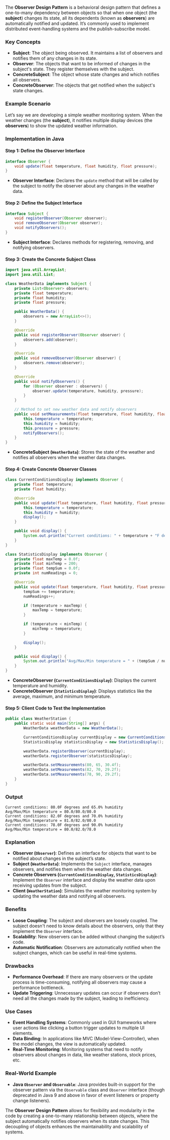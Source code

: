 The **Observer Design Pattern** is a behavioral design pattern that defines a one-to-many dependency between objects so that when one object (the **subject**) changes its state, all its dependents (known as **observers**) are automatically notified and updated. It’s commonly used to implement distributed event-handling systems and the publish-subscribe model.

### Key Concepts

- **Subject**: The object being observed. It maintains a list of observers and notifies them of any changes in its state.
- **Observer**: The objects that want to be informed of changes in the subject's state. They register themselves with the subject.
- **ConcreteSubject**: The object whose state changes and which notifies all observers.
- **ConcreteObserver**: The objects that get notified when the subject's state changes.

### Example Scenario

Let’s say we are developing a simple weather monitoring system. When the weather changes (the **subject**), it notifies multiple display devices (the **observers**) to show the updated weather information.

### Implementation in Java

#### Step 1: Define the Observer Interface

```java
interface Observer {
    void update(float temperature, float humidity, float pressure);
}
```

- **Observer Interface**: Declares the `update` method that will be called by the subject to notify the observer about any changes in the weather data.

#### Step 2: Define the Subject Interface

```java
interface Subject {
    void registerObserver(Observer observer);
    void removeObserver(Observer observer);
    void notifyObservers();
}
```

- **Subject Interface**: Declares methods for registering, removing, and notifying observers.

#### Step 3: Create the Concrete Subject Class

```java
import java.util.ArrayList;
import java.util.List;

class WeatherData implements Subject {
    private List<Observer> observers;
    private float temperature;
    private float humidity;
    private float pressure;

    public WeatherData() {
        observers = new ArrayList<>();
    }

    @Override
    public void registerObserver(Observer observer) {
        observers.add(observer);
    }

    @Override
    public void removeObserver(Observer observer) {
        observers.remove(observer);
    }

    @Override
    public void notifyObservers() {
        for (Observer observer : observers) {
            observer.update(temperature, humidity, pressure);
        }
    }

    // Method to set new weather data and notify observers
    public void setMeasurements(float temperature, float humidity, float pressure) {
        this.temperature = temperature;
        this.humidity = humidity;
        this.pressure = pressure;
        notifyObservers();
    }
}
```

- **ConcreteSubject (`WeatherData`)**: Stores the state of the weather and notifies all observers when the weather data changes.

#### Step 4: Create Concrete Observer Classes

```java
class CurrentConditionsDisplay implements Observer {
    private float temperature;
    private float humidity;

    @Override
    public void update(float temperature, float humidity, float pressure) {
        this.temperature = temperature;
        this.humidity = humidity;
        display();
    }

    public void display() {
        System.out.println("Current conditions: " + temperature + "F degrees and " + humidity + "% humidity");
    }
}

class StatisticsDisplay implements Observer {
    private float maxTemp = 0.0f;
    private float minTemp = 200;
    private float tempSum = 0.0f;
    private int numReadings = 0;

    @Override
    public void update(float temperature, float humidity, float pressure) {
        tempSum += temperature;
        numReadings++;

        if (temperature > maxTemp) {
            maxTemp = temperature;
        }

        if (temperature < minTemp) {
            minTemp = temperature;
        }

        display();
    }

    public void display() {
        System.out.println("Avg/Max/Min temperature = " + (tempSum / numReadings) + "/" + maxTemp + "/" + minTemp);
    }
}
```

- **ConcreteObserver (`CurrentConditionsDisplay`)**: Displays the current temperature and humidity.
- **ConcreteObserver (`StatisticsDisplay`)**: Displays statistics like the average, maximum, and minimum temperature.

#### Step 5: Client Code to Test the Implementation

```java
public class WeatherStation {
    public static void main(String[] args) {
        WeatherData weatherData = new WeatherData();

        CurrentConditionsDisplay currentDisplay = new CurrentConditionsDisplay();
        StatisticsDisplay statisticsDisplay = new StatisticsDisplay();

        weatherData.registerObserver(currentDisplay);
        weatherData.registerObserver(statisticsDisplay);

        weatherData.setMeasurements(80, 65, 30.4f);
        weatherData.setMeasurements(82, 70, 29.2f);
        weatherData.setMeasurements(78, 90, 29.2f);
    }
}
```

### Output

```
Current conditions: 80.0F degrees and 65.0% humidity
Avg/Max/Min temperature = 80.0/80.0/80.0
Current conditions: 82.0F degrees and 70.0% humidity
Avg/Max/Min temperature = 81.0/82.0/80.0
Current conditions: 78.0F degrees and 90.0% humidity
Avg/Max/Min temperature = 80.0/82.0/78.0
```

### Explanation

- **Observer (`Observer`)**: Defines an interface for objects that want to be notified about changes in the subject’s state.
- **Subject (`WeatherData`)**: Implements the `Subject` interface, manages observers, and notifies them when the weather data changes.
- **Concrete Observers (`CurrentConditionsDisplay`, `StatisticsDisplay`)**: Implement the `Observer` interface and display the weather data upon receiving updates from the subject.
- **Client (`WeatherStation`)**: Simulates the weather monitoring system by updating the weather data and notifying all observers.

### Benefits

- **Loose Coupling**: The subject and observers are loosely coupled. The subject doesn't need to know details about the observers, only that they implement the `Observer` interface.
- **Scalability**: New observers can be added without changing the subject’s code.
- **Automatic Notification**: Observers are automatically notified when the subject changes, which can be useful in real-time systems.

### Drawbacks

- **Performance Overhead**: If there are many observers or the update process is time-consuming, notifying all observers may cause a performance bottleneck.
- **Update Triggering**: Unnecessary updates can occur if observers don’t need all the changes made by the subject, leading to inefficiency.
  
### Use Cases

- **Event Handling Systems**: Commonly used in GUI frameworks where user actions like clicking a button trigger updates to multiple UI elements.
- **Data Binding**: In applications like MVC (Model-View-Controller), when the model changes, the view is automatically updated.
- **Real-Time Monitoring**: Monitoring systems that need to notify observers about changes in data, like weather stations, stock prices, etc.

### Real-World Example

- **Java `Observer` and `Observable`**: Java provides built-in support for the observer pattern via the `Observable` class and `Observer` interface (though deprecated in Java 9 and above in favor of event listeners or property change listeners).
  
The **Observer Design Pattern** allows for flexibility and modularity in the code by creating a one-to-many relationship between objects, where the subject automatically notifies observers when its state changes. This decoupling of objects enhances the maintainability and scalability of systems.